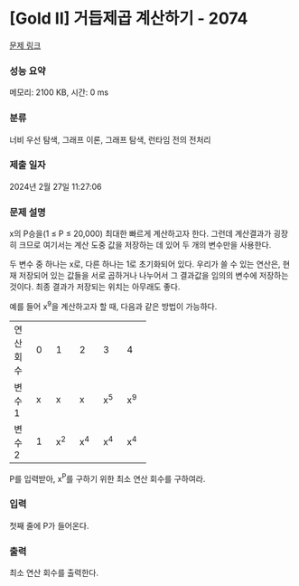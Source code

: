 # [Gold II] 거듭제곱 계산하기 - 2074 

[문제 링크](https://www.acmicpc.net/problem/2074) 

### 성능 요약

메모리: 2100 KB, 시간: 0 ms

### 분류

너비 우선 탐색, 그래프 이론, 그래프 탐색, 런타임 전의 전처리

### 제출 일자

2024년 2월 27일 11:27:06

### 문제 설명

<p>x의 P승을(1 ≤ P ≤ 20,000) 최대한 빠르게 계산하고자 한다. 그런데 계산결과가 굉장히 크므로 여기서는 계산 도중 값을 저장하는 데 있어 두 개의 변수만을 사용한다.</p>

<p>두 변수 중 하나는 x로, 다른 하나는 1로 초기화되어 있다. 우리가 쓸 수 있는 연산은, 현재 저장되어 있는 값들을 서로 곱하거나 나누어서 그 결과값을 임의의 변수에 저장하는 것이다. 최종 결과가 저장되는 위치는 아무래도 좋다.</p>

<p>예를 들어 x<sup>9</sup>을 계산하고자 할 때, 다음과 같은 방법이 가능하다.</p>

<table class="table table-bordered" style="width:48%">
	<tbody>
		<tr>
			<td style="width:6%">연산 회수</td>
			<td style="width:6%">0</td>
			<td style="width:6%">1</td>
			<td style="width:6%">2</td>
			<td style="width:6%">3</td>
			<td style="width:6%">4</td>
		</tr>
		<tr>
			<td>변수1</td>
			<td>x</td>
			<td>x</td>
			<td>x</td>
			<td>x<sup>5</sup></td>
			<td>x<sup>9</sup></td>
		</tr>
		<tr>
			<td>변수2</td>
			<td>1</td>
			<td>x<sup>2</sup></td>
			<td>x<sup>4</sup></td>
			<td>x<sup>4</sup></td>
			<td>x<sup>4</sup></td>
		</tr>
	</tbody>
</table>

<p>P를 입력받아, x<sup>P</sup>를 구하기 위한 최소 연산 회수를 구하여라.</p>

### 입력 

 <p>첫째 줄에 P가 들어온다.</p>

### 출력 

 <p>최소 연산 회수를 출력한다.</p>

